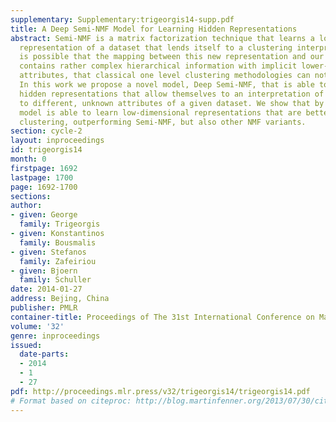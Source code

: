 ```yaml
---
supplementary: Supplementary:trigeorgis14-supp.pdf
title: A Deep Semi-NMF Model for Learning Hidden Representations
abstract: Semi-NMF is a matrix factorization technique that learns a low-dimensional
  representation of a dataset that lends itself to a clustering interpretation. It
  is possible that the mapping between this new representation and our original features
  contains rather complex hierarchical information with implicit lower-level hidden
  attributes, that classical one level clustering methodologies can not interpret.
  In this work we propose a novel model, Deep Semi-NMF, that is able to learn such
  hidden representations that allow themselves to an interpretation of clustering  according
  to different, unknown attributes of a given dataset. We show that by doing so, our
  model is able to learn low-dimensional representations that are better suited for
  clustering, outperforming Semi-NMF, but also other NMF variants.
section: cycle-2
layout: inproceedings
id: trigeorgis14
month: 0
firstpage: 1692
lastpage: 1700
page: 1692-1700
sections: 
author:
- given: George
  family: Trigeorgis
- given: Konstantinos
  family: Bousmalis
- given: Stefanos
  family: Zafeiriou
- given: Bjoern
  family: Schuller
date: 2014-01-27
address: Bejing, China
publisher: PMLR
container-title: Proceedings of The 31st International Conference on Machine Learning
volume: '32'
genre: inproceedings
issued:
  date-parts:
  - 2014
  - 1
  - 27
pdf: http://proceedings.mlr.press/v32/trigeorgis14/trigeorgis14.pdf
# Format based on citeproc: http://blog.martinfenner.org/2013/07/30/citeproc-yaml-for-bibliographies/
---
```

